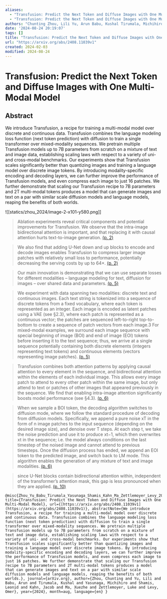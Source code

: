 ```yaml
---
aliases:
  - "Transfusion: Predict the Next Token and Diffuse Images with One Multi-Modal Model"
  - "Transfusion: Predict the Next Token and Diffuse Images with One Multi-Modal Model"
authors: "Chunting Zhou, Lili Yu, Arun Babu, Kushal Tirumala, Michihiro Yasunaga, Leonid Shamis, Jacob Kahn, Xuezhe Ma, Luke Zettlemoyer, Omer Levy"
date: '2024-08-24 20:19:07'
tags: []
title: "Transfusion: Predict the Next Token and Diffuse Images with One Multi-Modal Model"
url: "https://arxiv.org/abs/2408.11039v1"
created: 2024-02-03
modified: 2024-08-24
---
```


# Transfusion: Predict the Next Token and Diffuse Images with One Multi-Modal Model

## Abstract

We introduce Transfusion, a recipe for training a multi-modal model over discrete and continuous data. Transfusion combines the language modeling loss function (next token prediction) with diffusion to train a single transformer over mixed-modality sequences. We pretrain multiple Transfusion models up to 7B parameters from scratch on a mixture of text and image data, establishing scaling laws with respect to a variety of uni- and cross-modal benchmarks. Our experiments show that Transfusion scales significantly better than quantizing images and training a language model over discrete image tokens. By introducing modality-specific encoding and decoding layers, we can further improve the performance of Transfusion models, and even compress each image to just 16 patches. We further demonstrate that scaling our Transfusion recipe to 7B parameters and 2T multi-modal tokens produces a model that can generate images and text on a par with similar scale diffusion models and language models, reaping the benefits of both worlds.

![[statics/zhou_2024/image-2-x101-y580.png]]

> Ablation experiments reveal critical components and potential improvements for Transfusion. We observe that the intra-image bidirectional attention is important, and that replacing it with causal attention hurts text-to-image generation. [(p. 2)](zotero://open-pdf/library/items/6WK5LYTJ?page=2)

> We also find that adding U-Net down and up blocks to encode and decode images enables Transfusion to compress larger image patches with relatively small loss to performance, potentially decreasing the serving costs by up to 64×. [(p. 2)](zotero://open-pdf/library/items/6WK5LYTJ?page=2)

> Our main innovation is demonstrating that we can use separate losses for different modalities – language modeling for text, diffusion for images – over shared data and parameters. [(p. 5)](zotero://open-pdf/library/items/6WK5LYTJ?page=5)

> We experiment with data spanning two modalities: discrete text and continuous images. Each text string is tokenized into a sequence of discrete tokens from a fixed vocabulary, where each token is represented as an integer. Each image is encoded as latent patches using a VAE (see §2.3), where each patch is represented as a continuous vector; the patches are sequenced left-to-right top-to-bottom to create a sequence of patch vectors from each image.3 For mixed-modal examples, we surround each image sequence with special beginning of image (BOI) and end of image (EOI) tokens before inserting it to the text sequence; thus, we arrive at a single sequence potentially containing both discrete elements (integers representing text tokens) and continuous elements (vectors representing image patches). [(p. 5)](zotero://open-pdf/library/items/6WK5LYTJ?page=5)

> Transfusion combines both attention patterns by applying causal attention to every element in the sequence, and bidirectional attention within the elements of each individual image. This allows every image patch to attend to every other patch within the same image, but only attend to text or patches of other images that appeared previously in the sequence. We find that enabling intra-image attention significantly boosts model performance (see §4.3). [(p. 6)](zotero://open-pdf/library/items/6WK5LYTJ?page=6)

> When we sample a BOI token, the decoding algorithm switches to diffusion mode, where we follow the standard procedure of decoding from diffusion models. Specifically, we append a pure noise xT in the form of n image patches to the input sequence (depending on the desired image size), and denoise over T steps. At each step t, we take the noise prediction and use it to produce xt−1, which then overwrites xt in the sequence; i.e. the model always conditions on the last timestep of the noised image and cannot attend to previous timesteps. Once the diffusion process has ended, we append an EOI token to the predicted image, and switch back to LM mode. This algorithm enables the generation of any mixture of text and image modalities. [(p. 6)](zotero://open-pdf/library/items/6WK5LYTJ?page=6)

> since U-Net blocks contain bidirectional attention within, independent of the transformer’s attention mask, this gap is less pronounced when they are applied. [(p. 10)](zotero://open-pdf/library/items/6WK5LYTJ?page=10)

```
@misc{Zhou_Yu_Babu_Tirumala_Yasunaga_Shamis_Kahn_Ma_Zettlemoyer_Levy_2024, title={Transfusion: Predict the Next Token and Diffuse Images with One Multi-Modal Model}, url={[https://arxiv.org/abs/2408.11039v1](https://arxiv.org/abs/2408.11039v1)}, abstractNote={We introduce Transfusion, a recipe for training a multi-modal model over discrete and continuous data. Transfusion combines the language modeling loss function (next token prediction) with diffusion to train a single transformer over mixed-modality sequences. We pretrain multiple Transfusion models up to 7B parameters from scratch on a mixture of text and image data, establishing scaling laws with respect to a variety of uni- and cross-modal benchmarks. Our experiments show that Transfusion scales significantly better than quantizing images and training a language model over discrete image tokens. By introducing modality-specific encoding and decoding layers, we can further improve the performance of Transfusion models, and even compress each image to just 16 patches. We further demonstrate that scaling our Transfusion recipe to 7B parameters and 2T multi-modal tokens produces a model that can generate images and text on a par with similar scale diffusion models and language models, reaping the benefits of both worlds.}, journal={arXiv.org}, author={Zhou, Chunting and Yu, Lili and Babu, Arun and Tirumala, Kushal and Yasunaga, Michihiro and Shamis, Leonid and Kahn, Jacob and Ma, Xuezhe and Zettlemoyer, Luke and Levy, Omer}, year={2024}, month=aug, language={en} }
```